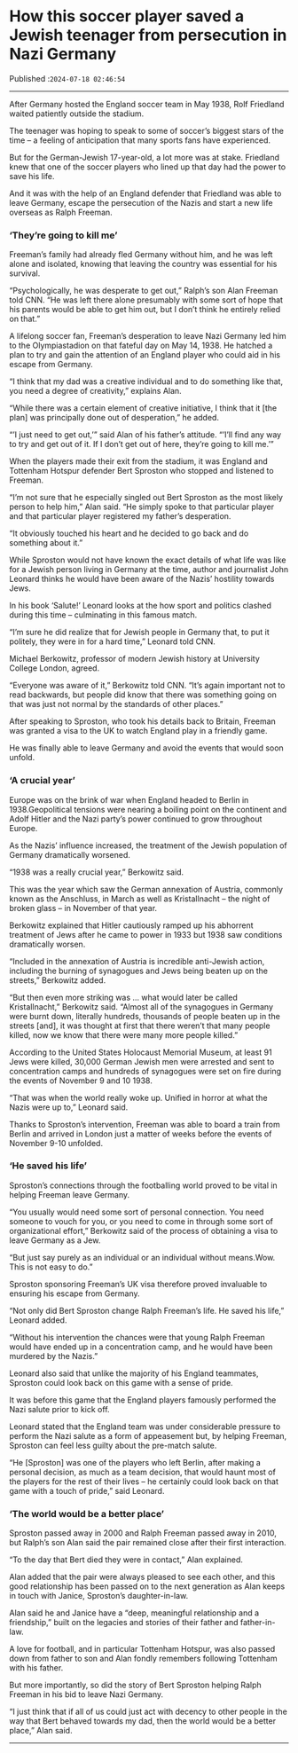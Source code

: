 # How this soccer player saved a Jewish teenager from persecution in Nazi Germany

Published :`2024-07-18 02:46:54`

---

After Germany hosted the England soccer team in May 1938, Rolf Friedland waited patiently outside the stadium.

The teenager was hoping to speak to some of soccer’s biggest stars of the time – a feeling of anticipation that many sports fans have experienced.

But for the German-Jewish 17-year-old, a lot more was at stake. Friedland knew that one of the soccer players who lined up that day had the power to save his life.

And it was with the help of an England defender that Friedland was able to leave Germany, escape the persecution of the Nazis and start a new life overseas as Ralph Freeman.

### ‘They’re going to kill me’

Freeman’s family had already fled Germany without him, and he was left alone and isolated, knowing that leaving the country was essential for his survival.

“Psychologically, he was desperate to get out,” Ralph’s son Alan Freeman told CNN. “He was left there alone presumably with some sort of hope that his parents would be able to get him out, but I don’t think he entirely relied on that.”

A lifelong soccer fan, Freeman’s desperation to leave Nazi Germany led him to the Olympiastadion on that fateful day on May 14, 1938. He hatched a plan to try and gain the attention of an England player who could aid in his escape from Germany.

“I think that my dad was a creative individual and to do something like that, you need a degree of creativity,” explains Alan.

“While there was a certain element of creative initiative, I think that it [the plan] was principally done out of desperation,” he added.

“’I just need to get out,’” said Alan of his father’s attitude. “’I’ll find any way to try and get out of it. If I don’t get out of here, they’re going to kill me.’”

When the players made their exit from the stadium, it was England and Tottenham Hotspur defender Bert Sproston who stopped and listened to Freeman.

“I’m not sure that he especially singled out Bert Sproston as the most likely person to help him,” Alan said. “He simply spoke to that particular player and that particular player registered my father’s desperation.

“It obviously touched his heart and he decided to go back and do something about it.”

While Sproston would not have known the exact details of what life was like for a Jewish person living in Germany at the time, author and journalist John Leonard thinks he would have been aware of the Nazis’ hostility towards Jews.

In his book ‘Salute!’ Leonard looks at the how sport and politics clashed during this time – culminating in this famous match.

“I’m sure he did realize that for Jewish people in Germany that, to put it politely, they were in for a hard time,” Leonard told CNN.

Michael Berkowitz, professor of modern Jewish history at University College London, agreed.

“Everyone was aware of it,” Berkowitz told CNN. “It’s again important not to read backwards, but people did know that there was something going on that was just not normal by the standards of other places.”

After speaking to Sproston, who took his details back to Britain, Freeman was granted a visa to the UK to watch England play in a friendly game.

He was finally able to leave Germany and avoid the events that would soon unfold.

### ‘A crucial year’

Europe was on the brink of war when England headed to Berlin in 1938.Geopolitical tensions were nearing a boiling point on the continent and Adolf Hitler and the Nazi party’s power continued to grow throughout Europe.

As the Nazis’ influence increased, the treatment of the Jewish population of Germany dramatically worsened.

“1938 was a really crucial year,” Berkowitz said.

This was the year which saw the German annexation of Austria, commonly known as the Anschluss, in March as well as Kristallnacht – the night of broken glass – in November of that year.

Berkowitz explained that Hitler cautiously ramped up his abhorrent treatment of Jews after he came to power in 1933 but 1938 saw conditions dramatically worsen.

“Included in the annexation of Austria is incredible anti-Jewish action, including the burning of synagogues and Jews being beaten up on the streets,” Berkowitz added.

“But then even more striking was … what would later be called Kristallnacht,” Berkowitz said. “Almost all of the synagogues in Germany were burnt down, literally hundreds, thousands of people beaten up in the streets [and], it was thought at first that there weren’t that many people killed, now we know that there were many more people killed.”

According to the United States Holocaust Memorial Museum, at least 91 Jews were killed, 30,000 German Jewish men were arrested and sent to concentration camps and hundreds of synagogues were set on fire during the events of November 9 and 10 1938.

“That was when the world really woke up. Unified in horror at what the Nazis were up to,” Leonard said.

Thanks to Sproston’s intervention, Freeman was able to board a train from Berlin and arrived in London just a matter of weeks before the events of November 9-10 unfolded.

### ‘He saved his life’

Sproston’s connections through the footballing world proved to be vital in helping Freeman leave Germany.

“You usually would need some sort of personal connection. You need someone to vouch for you, or you need to come in through some sort of organizational effort,” Berkowitz said of the process of obtaining a visa to leave Germany as a Jew.

“But just say purely as an individual or an individual without means.Wow. This is not easy to do.”

Sproston sponsoring Freeman’s UK visa therefore proved invaluable to ensuring his escape from Germany.

“Not only did Bert Sproston change Ralph Freeman’s life. He saved his life,” Leonard added.

“Without his intervention the chances were that young Ralph Freeman would have ended up in a concentration camp, and he would have been murdered by the Nazis.”

Leonard also said that unlike the majority of his England teammates, Sproston could look back on this game with a sense of pride.

It was before this game that the England players famously performed the Nazi salute prior to kick off.

Leonard stated that the England team was under considerable pressure to perform the Nazi salute as a form of appeasement but, by helping Freeman, Sproston can feel less guilty about the pre-match salute.

“He [Sproston] was one of the players who left Berlin, after making a personal decision, as much as a team decision, that would haunt most of the players for the rest of their lives – he certainly could look back on that game with a touch of pride,” said Leonard.

### ‘The world would be a better place’

Sproston passed away in 2000 and Ralph Freeman passed away in 2010, but Ralph’s son Alan said the pair remained close after their first interaction.

“To the day that Bert died they were in contact,” Alan explained.

Alan added that the pair were always pleased to see each other, and this good relationship has been passed on to the next generation as Alan keeps in touch with Janice, Sproston’s daughter-in-law.

Alan said he and Janice have a “deep, meaningful relationship and a friendship,” built on the legacies and stories of their father and father-in-law.

A love for football, and in particular Tottenham Hotspur, was also passed down from father to son and Alan fondly remembers following Tottenham with his father.

But more importantly, so did the story of Bert Sproston helping Ralph Freeman in his bid to leave Nazi Germany.

“I just think that if all of us could just act with decency to other people in the way that Bert behaved towards my dad, then the world would be a better place,” Alan said.

---

